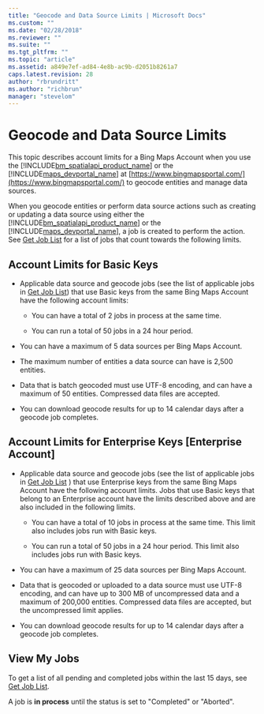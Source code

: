 ```yaml
---
title: "Geocode and Data Source Limits | Microsoft Docs"
ms.custom: ""
ms.date: "02/28/2018"
ms.reviewer: ""
ms.suite: ""
ms.tgt_pltfrm: ""
ms.topic: "article"
ms.assetid: a849e7ef-ad84-4e8b-ac9b-d2051b8261a7
caps.latest.revision: 28
author: "rbrundritt"
ms.author: "richbrun"
manager: "stevelom"
---
```

# Geocode and Data Source Limits
This topic describes account limits for a Bing Maps Account when you use the [!INCLUDE[bm_spatialapi_product_name](../articles/includes/bm-spatialapi-product-name-md.md)] or the [!INCLUDE[maps_devportal_name](../getting-started/includes/maps-devportal-name-md.md)] at [https://www.bingmapsportal.com/](https://www.bingmapsportal.com/) to geocode entities and manage data sources.  
  
 When you geocode entities or perform data source actions such as creating or updating a data source using either the [!INCLUDE[bm_spatialapi_product_name](../articles/includes/bm-spatialapi-product-name-md.md)] or the [!INCLUDE[maps_devportal_name](../getting-started/includes/maps-devportal-name-md.md)], a job is created to perform the action. See [Get Job List](../spatial-data-services/get-job-list.md) for a list of jobs that count towards the following limits.  
  
## Account Limits for Basic Keys  
  
-   Applicable data source and geocode jobs (see the list of applicable jobs in [Get Job List](../spatial-data-services/get-job-list.md)) that use Basic keys from the same Bing Maps Account have the following account limits:  
  
    -   You can have a total of 2 jobs in process at the same time.  
  
    -   You can run a total of 50 jobs in a 24 hour period.  
  
-   You can have a maximum of 5 data sources per Bing Maps Account.  
  
-   The maximum number of entities a data source can have is 2,500 entities.  
  
-   Data that is batch geocoded must use UTF-8 encoding, and can have a maximum of 50 entities. Compressed data files are accepted.  
  
-   You can download geocode results for up to 14 calendar days after a geocode job completes.  
  
## Account Limits for Enterprise Keys [Enterprise Account]  
  
-   Applicable data source and geocode jobs (see the list of applicable jobs in [Get Job List](../spatial-data-services/get-job-list.md) ) that use Enterprise keys from the same Bing Maps Account have the following account limits. Jobs that use Basic keys that belong to an Enterprise account have the limits described above and are also included in the following limits.  
  
    -   You can have a total of 10 jobs in process at the same time. This limit also includes jobs run with Basic keys.  
  
    -   You can run a total of 50 jobs in a 24 hour period. This limit also includes jobs run with Basic keys.  
  
-   You can have a maximum of 25 data sources per Bing Maps Account.  
  
-   Data that is geocoded or uploaded to a data source must use UTF-8 encoding, and can have up to 300 MB of uncompressed data and a maximum of 200,000 entities. Compressed data files are accepted, but the uncompressed limit applies.  
  
-   You can download geocode results for up to 14 calendar days after a geocode job completes.  
  
## View My Jobs  
 To get a list of all pending and completed jobs within the last 15 days, see [Get Job List](../spatial-data-services/get-job-list.md).  
  
 A job is **in process** until the status is set to "Completed" or "Aborted".
